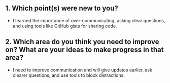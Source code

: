 ## 1. Which point(s) were new to you?

 * I learned the importance of over-communicating, asking clear questions, and using tools like GitHub gists for sharing code.

## 2. Which area do you think you need to improve on? What are your ideas to make progress in that area?

* I need to improve communication and will give updates earlier, ask clearer questions, and use tools to block distractions.
